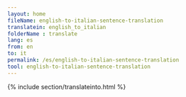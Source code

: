 ```yaml
---
layout: home
fileName: english-to-italian-sentence-translation
translatein: english_to_italian
folderName : translate
lang: es
from: en
to: it
permalink: /es/english-to-italian-sentence-translation
tool: english-to-italian-sentence-translation
---
```

{% include section/translateinto.html %}